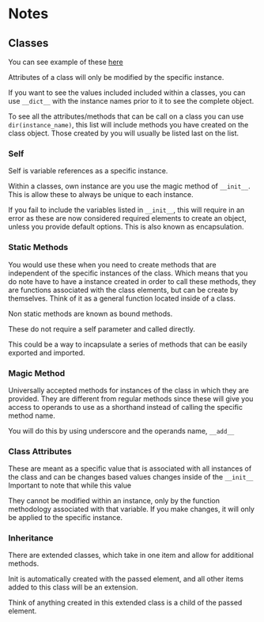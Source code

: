# Notes

## Classes

You can see example of these [here](./classes.py)

Attributes of a class will only be modified by the specific instance.

If you want to see the values included included within a classes, you can use `__dict__` with the instance names prior to it to see the complete object.

To see all the attributes/methods that can be call on a class you can use `dir(instance_name)`, this list will include methods you have created on the class object. Those created by you will usually be listed last on the list.

### Self

Self is variable references as a specific instance. 

Within a classes, own instance are you use the magic method of `__init__`. This is allow these to always be unique to each instance. 

If you fail to include the variables listed in `__init__`, this will require in an error as these are now considered required elements to create an object, unless you provide default options. This is also known as encapsulation.

### Static Methods

You would use these when you need to create methods that are independent of the specific instances of the class. Which means that you do note have to have a instance created in order to call these methods, they are functions associated with the class elements, but can be create by themselves. Think of it as a general function located inside of a class.

Non static methods are known as bound methods.

These do not require a self parameter and called directly.

This could be a way to incapsulate a series of methods that can be easily exported and imported.

### Magic Method

Universally accepted methods for instances of the class in which they are provided. They are different from regular methods since these will give you access to operands to use as a shorthand instead of calling the specific method name.

You will do this by using underscore and  the operands name, `__add__`

### Class Attributes

These are meant as a specific value that is associated with all instances of the class and can be changes based values changes inside of the `__init__` Important to note that while this value 

They cannot be modified within an instance, only by the function methodology associated with that variable. If you make changes, it will only be applied to the specific instance.

### Inheritance

There are extended classes, which take in one item and allow for additional methods.

Init is automatically created with the passed element, and all other items added to this class will be an extension.

Think of anything created in this extended class is a child of the passed element.
